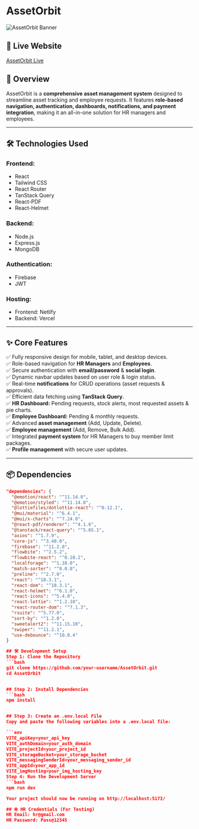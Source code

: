 # AssetOrbit

![AssetOrbit Banner](https://i.ibb.co.com/xKBR6hPY/assetor.png)

## 🚀 Live Website  
[AssetOrbit Live](https://assetorbit.netlify.app/)

## 📌 Overview  
AssetOrbit is a **comprehensive asset management system** designed to streamline asset tracking and employee requests. It features **role-based navigation, authentication, dashboards, notifications, and payment integration**, making it an all-in-one solution for HR managers and employees.

---

## 🛠️ Technologies Used  

### **Frontend:**  
- React  
- Tailwind CSS  
- React Router  
- TanStack Query  
- React-PDF  
- React-Helmet  

### **Backend:**  
- Node.js  
- Express.js  
- MongoDB  

### **Authentication:**  
- Firebase  
- JWT  

### **Hosting:**  
- Frontend: Netlify  
- Backend: Vercel  

---

## ✨ Core Features  

✅ Fully responsive design for mobile, tablet, and desktop devices.  
✅ Role-based navigation for **HR Managers** and **Employees**.  
✅ Secure authentication with **email/password** & **social login**.  
✅ Dynamic navbar updates based on user role & login status.  
✅ Real-time **notifications** for CRUD operations (asset requests & approvals).  
✅ Efficient data fetching using **TanStack Query**.  
✅ **HR Dashboard:** Pending requests, stock alerts, most requested assets & pie charts.  
✅ **Employee Dashboard:** Pending & monthly requests.  
✅ Advanced **asset management** (Add, Update, Delete).  
✅ **Employee management** (Add, Remove, Bulk Add).  
✅ Integrated **payment system** for HR Managers to buy member limit packages.  
✅ **Profile management** with secure user updates.  

---

## 📦 Dependencies  

```json
"dependencies": {
  "@emotion/react": "^11.14.0",
  "@emotion/styled": "^11.14.0",
  "@lottiefiles/dotlottie-react": "^0.12.1",
  "@mui/material": "^6.4.1",
  "@mui/x-charts": "^7.24.0",
  "@react-pdf/renderer": "^4.1.6",
  "@tanstack/react-query": "^5.65.1",
  "axios": "^1.7.9",
  "core-js": "^3.40.0",
  "firebase": "^11.2.0",
  "flowbite": "^2.5.2",
  "flowbite-react": "^0.10.2",
  "localforage": "^1.10.0",
  "match-sorter": "^8.0.0",
  "preline": "^2.7.0",
  "react": "^18.3.1",
  "react-dom": "^18.3.1",
  "react-helmet": "^6.1.0",
  "react-icons": "^5.4.0",
  "react-lottie": "^1.2.10",
  "react-router-dom": "^7.1.3",
  "rsuite": "^5.77.0",
  "sort-by": "^1.2.0",
  "sweetalert2": "^11.15.10",
  "swiper": "^11.2.1",
  "use-debounce": "^10.0.4"
}

## 🛠️ Development Setup
Step 1: Clone the Repository
```bash
git clone https://github.com/your-username/AssetOrbit.git
cd AssetOrbit


## Step 2: Install Dependencies
```bash
npm install


## Step 3: Create an .env.local File
Copy and paste the following variables into a .env.local file:

```env
VITE_apiKey=your_api_key
VITE_authDomain=your_auth_domain
VITE_projectId=your_project_id
VITE_storageBucket=your_storage_bucket
VITE_messagingSenderId=your_messaging_sender_id
VITE_appId=your_app_id
VITE_imgHosting=your_img_hosting_key
Step 4: Run the Development Server
```bash
npm run dev

Your project should now be running on http://localhost:5173/

## 🌐 HR Credentials (For Testing)
HR Email: hr@gmail.com
HR Password: Pass@12345

